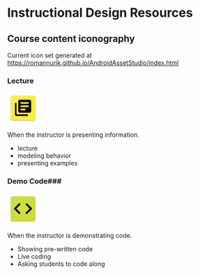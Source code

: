 # Instructional Design Resources #
## Course content iconography ##

Current icon set generated at https://romannurik.github.io/AndroidAssetStudio/index.html

### Lecture ###
![lecture](https://github.com/CjJordan/lp-template/blob/master/id-resources/icons/icon_lecture/res/mipmap-hdpi/ic_lecture.png)

When the instructor is presenting information.
- lecture
- modeling behavior
- presenting examples

### Demo Code###
![demo-code](https://github.com/CjJordan/lp-template/blob/master/id-resources/icons/icon_demo_code/res/mipmap-hdpi/ic_show_code.png)

When the instructor is demonstrating code.
- Showing pre-written code
- Live coding
- Asking students to code along
